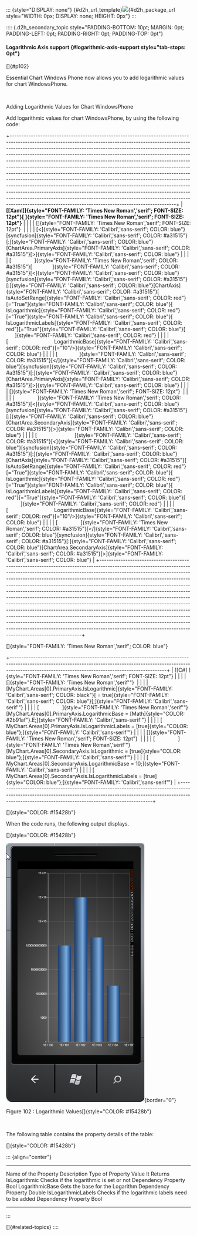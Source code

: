 ::: {style="DISPLAY: none"}
[](ms-xhelp:///?Id=d2h_url_template){#d2h_url_template}![](!package_url!){#d2h_package_url style="WIDTH: 0px; DISPLAY: none; HEIGHT: 0px"}
:::

:::: {.d2h_secondary_topic style="PADDING-BOTTOM: 10pt; MARGIN: 0pt; PADDING-LEFT: 0pt; PADDING-RIGHT: 0pt; PADDING-TOP: 0pt"}
#### Logarithmic Axis support {#logarithmic-axis-support style="tab-stops: 0pt"}

[]{#p102} 

Essential Chart Windows Phone now allows you to add logarithmic values for chart WindowsPhone.

 

Adding Logarithmic Values for Chart WindowsPhone

Add logarithmic values for chart WindowsPhone, by using the following code:

+----------------------------------------------------------------------------------------------------------------------------------------------------------------------------------------------------------------------------------------------------------------------------------------------------------------------------------------------------------------------------------------------------------------------------------------------------------------------------------------------------------------------------------------------------------------------------------------------------------------------------------------------------------------------------------------------------------------------------------------------------------------------------------------------------------------------------------------------------------------------------------------------------------------------------------------------------------------+
| **[\[Xaml\]]{style="FONT-FAMILY: 'Times New Roman','serif'; FONT-SIZE: 12pt"}[ ]{style="FONT-FAMILY: 'Times New Roman','serif'; FONT-SIZE: 12pt"}**                                                                                                                                                                                                                                                                                                                                                                                                                                                                                                                                                                                                                                                                                                                                                                                                            |
|                                                                                                                                                                                                                                                                                                                                                                                                                                                                                                                                                                                                                                                                                                                                                                                                                                                                                                                                                                |
| []{style="FONT-FAMILY: 'Times New Roman','serif'; FONT-SIZE: 12pt"}                                                                                                                                                                                                                                                                                                                                                                                                                                                                                                                                                                                                                                                                                                                                                                                                                                                                                            |
|                                                                                                                                                                                                                                                                                                                                                                                                                                                                                                                                                                                                                                                                                                                                                                                                                                                                                                                                                                |
| [\<]{style="FONT-FAMILY: 'Calibri','sans-serif'; COLOR: blue"}[syncfusion]{style="FONT-FAMILY: 'Calibri','sans-serif'; COLOR: #a31515"}[:]{style="FONT-FAMILY: 'Calibri','sans-serif'; COLOR: blue"}[ChartArea.PrimaryAxis]{style="FONT-FAMILY: 'Calibri','sans-serif'; COLOR: #a31515"}[\>]{style="FONT-FAMILY: 'Calibri','sans-serif'; COLOR: blue"}                                                                                                                                                                                                                                                                                                                                                                                                                                                                                                                                                                                                         |
|                                                                                                                                                                                                                                                                                                                                                                                                                                                                                                                                                                                                                                                                                                                                                                                                                                                                                                                                                                |
| [                ]{style="FONT-FAMILY: 'Times New Roman','serif'; COLOR: #a31515"}[              ]{style="FONT-FAMILY: 'Calibri','sans-serif'; COLOR: #a31515"}[\<]{style="FONT-FAMILY: 'Calibri','sans-serif'; COLOR: blue"}[syncfusion]{style="FONT-FAMILY: 'Calibri','sans-serif'; COLOR: #a31515"}[:]{style="FONT-FAMILY: 'Calibri','sans-serif'; COLOR: blue"}[ChartAxis]{style="FONT-FAMILY: 'Calibri','sans-serif'; COLOR: #a31515"}[ IsAutoSetRange]{style="FONT-FAMILY: 'Calibri','sans-serif'; COLOR: red"}[=\"True\"]{style="FONT-FAMILY: 'Calibri','sans-serif'; COLOR: blue"}[ IsLogarithmic]{style="FONT-FAMILY: 'Calibri','sans-serif'; COLOR: red"}[=\"True\"]{style="FONT-FAMILY: 'Calibri','sans-serif'; COLOR: blue"}[ IsLogarithmicLabels]{style="FONT-FAMILY: 'Calibri','sans-serif'; COLOR: red"}[=\"True\"]{style="FONT-FAMILY: 'Calibri','sans-serif'; COLOR: blue"}[       ]{style="FONT-FAMILY: 'Calibri','sans-serif'; COLOR: red"} |
|                                                                                                                                                                                                                                                                                                                                                                                                                                                                                                                                                                                                                                                                                                                                                                                                                                                                                                                                                                |
| [                                LogarithmicBase]{style="FONT-FAMILY: 'Calibri','sans-serif'; COLOR: red"}[=\"10\"/\>]{style="FONT-FAMILY: 'Calibri','sans-serif'; COLOR: blue"}                                                                                                                                                                                                                                                                                                                                                                                                                                                                                                                                                                                                                                                                                                                                                                               |
|                                                                                                                                                                                                                                                                                                                                                                                                                                                                                                                                                                                                                                                                                                                                                                                                                                                                                                                                                                |
| [               ]{style="FONT-FAMILY: 'Calibri','sans-serif'; COLOR: #a31515"}[\</]{style="FONT-FAMILY: 'Calibri','sans-serif'; COLOR: blue"}[syncfusion]{style="FONT-FAMILY: 'Calibri','sans-serif'; COLOR: #a31515"}[:]{style="FONT-FAMILY: 'Calibri','sans-serif'; COLOR: blue"}[ChartArea.PrimaryAxis]{style="FONT-FAMILY: 'Calibri','sans-serif'; COLOR: #a31515"}[\>]{style="FONT-FAMILY: 'Calibri','sans-serif'; COLOR: blue"}                                                                                                                                                                                                                                                                                                                                                                                                                                                                                                                          |
|                                                                                                                                                                                                                                                                                                                                                                                                                                                                                                                                                                                                                                                                                                                                                                                                                                                                                                                                                                |
| []{style="FONT-FAMILY: 'Times New Roman','serif'; FONT-SIZE: 12pt"}                                                                                                                                                                                                                                                                                                                                                                                                                                                                                                                                                                                                                                                                                                                                                                                                                                                                                            |
|                                                                                                                                                                                                                                                                                                                                                                                                                                                                                                                                                                                                                                                                                                                                                                                                                                                                                                                                                                |
| [                ]{style="FONT-FAMILY: 'Times New Roman','serif'; COLOR: #a31515"}[\<]{style="FONT-FAMILY: 'Calibri','sans-serif'; COLOR: blue"}[syncfusion]{style="FONT-FAMILY: 'Calibri','sans-serif'; COLOR: #a31515"}[:]{style="FONT-FAMILY: 'Calibri','sans-serif'; COLOR: blue"}[ChartArea.SecondaryAxis]{style="FONT-FAMILY: 'Calibri','sans-serif'; COLOR: #a31515"}[\>]{style="FONT-FAMILY: 'Calibri','sans-serif'; COLOR: blue"}                                                                                                                                                                                                                                                                                                                                                                                                                                                                                                                     |
|                                                                                                                                                                                                                                                                                                                                                                                                                                                                                                                                                                                                                                                                                                                                                                                                                                                                                                                                                                |
| [                          ]{style="FONT-FAMILY: 'Calibri','sans-serif'; COLOR: #a31515"}[\<]{style="FONT-FAMILY: 'Calibri','sans-serif'; COLOR: blue"}[syncfusion]{style="FONT-FAMILY: 'Calibri','sans-serif'; COLOR: #a31515"}[:]{style="FONT-FAMILY: 'Calibri','sans-serif'; COLOR: blue"}[ChartAxis]{style="FONT-FAMILY: 'Calibri','sans-serif'; COLOR: #a31515"}[ IsAutoSetRange]{style="FONT-FAMILY: 'Calibri','sans-serif'; COLOR: red"}[=\"True\"]{style="FONT-FAMILY: 'Calibri','sans-serif'; COLOR: blue"}[ IsLogarithmic]{style="FONT-FAMILY: 'Calibri','sans-serif'; COLOR: red"}[=\"True\"]{style="FONT-FAMILY: 'Calibri','sans-serif'; COLOR: blue"}[ IsLogarithmicLabels]{style="FONT-FAMILY: 'Calibri','sans-serif'; COLOR: red"}[=\"True\"]{style="FONT-FAMILY: 'Calibri','sans-serif'; COLOR: blue"}[           ]{style="FONT-FAMILY: 'Calibri','sans-serif'; COLOR: red"}                                                                   |
|                                                                                                                                                                                                                                                                                                                                                                                                                                                                                                                                                                                                                                                                                                                                                                                                                                                                                                                                                                |
| [                                LogarithmicBase]{style="FONT-FAMILY: 'Calibri','sans-serif'; COLOR: red"}[=\"10\"/\>]{style="FONT-FAMILY: 'Calibri','sans-serif'; COLOR: blue"}                                                                                                                                                                                                                                                                                                                                                                                                                                                                                                                                                                                                                                                                                                                                                                               |
|                                                                                                                                                                                                                                                                                                                                                                                                                                                                                                                                                                                                                                                                                                                                                                                                                                                                                                                                                                |
| [                ]{style="FONT-FAMILY: 'Times New Roman','serif'; COLOR: #a31515"}[\</]{style="FONT-FAMILY: 'Calibri','sans-serif'; COLOR: blue"}[syncfusion]{style="FONT-FAMILY: 'Calibri','sans-serif'; COLOR: #a31515"}[:]{style="FONT-FAMILY: 'Calibri','sans-serif'; COLOR: blue"}[ChartArea.SecondaryAxis]{style="FONT-FAMILY: 'Calibri','sans-serif'; COLOR: #a31515"}[\>]{style="FONT-FAMILY: 'Calibri','sans-serif'; COLOR: blue"}                                                                                                                                                                                                                                                                                                                                                                                                                                                                                                                    |
+----------------------------------------------------------------------------------------------------------------------------------------------------------------------------------------------------------------------------------------------------------------------------------------------------------------------------------------------------------------------------------------------------------------------------------------------------------------------------------------------------------------------------------------------------------------------------------------------------------------------------------------------------------------------------------------------------------------------------------------------------------------------------------------------------------------------------------------------------------------------------------------------------------------------------------------------------------------+

[]{style="FONT-FAMILY: 'Times New Roman','serif'; COLOR: blue"} 

+------------------------------------------------------------------------------------------------------------------------------------------------------------------------------------------------------------------------------+
| [\[C#\] ]{style="FONT-FAMILY: 'Times New Roman','serif'; FONT-SIZE: 12pt"}                                                                                                                                                   |
|                                                                                                                                                                                                                              |
| []{style="FONT-FAMILY: 'Times New Roman','serif'"}                                                                                                                                                                           |
|                                                                                                                                                                                                                              |
| [MyChart.Areas\[0\].PrimaryAxis.IsLogarithmic]{style="FONT-FAMILY: 'Calibri','sans-serif'; COLOR: black"}[ = true]{style="FONT-FAMILY: 'Calibri','sans-serif'; COLOR: blue"}[;]{style="FONT-FAMILY: 'Calibri','sans-serif'"} |
|                                                                                                                                                                                                                              |
| [                ]{style="FONT-FAMILY: 'Times New Roman','serif'"}[MyChart.Areas\[0\].PrimaryAxis.LogarithmicBase = [Math]{style="COLOR: #2b91af"}.E;]{style="FONT-FAMILY: 'Calibri','sans-serif'"}                          |
|                                                                                                                                                                                                                              |
| [                MyChart.Areas\[0\].PrimaryAxis.IsLogarithmicLabels = [true]{style="COLOR: blue"};]{style="FONT-FAMILY: 'Calibri','sans-serif'"}                                                                             |
|                                                                                                                                                                                                                              |
| []{style="FONT-FAMILY: 'Times New Roman','serif'; FONT-SIZE: 12pt"}                                                                                                                                                          |
|                                                                                                                                                                                                                              |
| [                ]{style="FONT-FAMILY: 'Times New Roman','serif'"}[MyChart.Areas\[0\].SecondaryAxis.IsLogarithmic = [true]{style="COLOR: blue"};]{style="FONT-FAMILY: 'Calibri','sans-serif'"}                               |
|                                                                                                                                                                                                                              |
| [                MyChart.Areas\[0\].SecondaryAxis.LogarithmicBase = 10;]{style="FONT-FAMILY: 'Calibri','sans-serif'"}                                                                                                        |
|                                                                                                                                                                                                                              |
| [                MyChart.Areas\[0\].SecondaryAxis.IsLogarithmicLabels = [true]{style="COLOR: blue"};]{style="FONT-FAMILY: 'Calibri','sans-serif'"}                                                                           |
+------------------------------------------------------------------------------------------------------------------------------------------------------------------------------------------------------------------------------+

[]{style="COLOR: #15428b"} 

When the code runs, the following output displays.

[]{style="COLOR: #15428b"} 

![](ImagesExt/image77_102.png){border="0"}

Figure 102 : Logarithmic Values[]{style="COLOR: #15428b"}

 

The following table contains the property details of the table:

[]{style="COLOR: #15428b"} 

::: {align="center"}
  ---------------------- --------------------------------------------------- --------------------- ------------------
  Name of the Property   Description                                         Type of Property      Value It Returns
  IsLogarithmic          Checks if the logarithmic is set or not             Dependency Property   Bool
  LogarithmicBase        Gets the base for the Logarithm                     Dependency Property   Double
  IsLogarithmicLabels    Checks if the logarithmic labels need to be added   Dependency Property   Bool
  ---------------------- --------------------------------------------------- --------------------- ------------------
:::

[]{#related-topics}
::::
